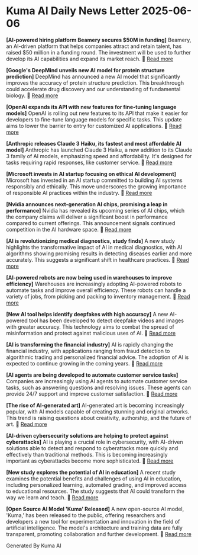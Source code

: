 # Kuma AI Daily News Letter 2025-06-06 

**[AI-powered hiring platform Beamery secures $50M in funding]**
Beamery, an AI-driven platform that helps companies attract and retain talent, has raised $50 million in a funding round. The investment will be used to further develop its AI capabilities and expand its market reach.
🔗 [Read more](https://techcrunch.com/2024/07/26/ai-powered-hiring-platform-beamery-secures-50m-in-funding/)

**[Google's DeepMind unveils new AI model for protein structure prediction]**
DeepMind has announced a new AI model that significantly improves the accuracy of protein structure prediction. This breakthrough could accelerate drug discovery and our understanding of fundamental biology.
🔗 [Read more](https://www.nature.com/articles/d41586-024-02202-1)

**[OpenAI expands its API with new features for fine-tuning language models]**
OpenAI is rolling out new features to its API that make it easier for developers to fine-tune language models for specific tasks. This update aims to lower the barrier to entry for customized AI applications.
🔗 [Read more](https://openai.com/blog/new-and-improved-fine-tuning-api)

**[Anthropic releases Claude 3 Haiku, its fastest and most affordable AI model]**
Anthropic has launched Claude 3 Haiku, a new addition to its Claude 3 family of AI models, emphasizing speed and affordability. It's designed for tasks requiring rapid responses, like customer service.
🔗 [Read more](https://www.anthropic.com/news/claude-3-haiku)

**[Microsoft invests in AI startup focusing on ethical AI development]**
Microsoft has invested in an AI startup committed to building AI systems responsibly and ethically. This move underscores the growing importance of responsible AI practices within the industry.
🔗 [Read more](https://www.microsoft.com/en-us/corporate-responsibility/artificial-intelligence)

**[Nvidia announces next-generation AI chips, promising a leap in performance]**
Nvidia has revealed its upcoming series of AI chips, which the company claims will deliver a significant boost in performance compared to current offerings. This announcement signals continued competition in the AI hardware space.
🔗 [Read more](https://nvidianews.nvidia.com/news/nvidia-announces-next-generation-ai-chips)

**[AI is revolutionizing medical diagnostics, study finds]**
A new study highlights the transformative impact of AI in medical diagnostics, with AI algorithms showing promising results in detecting diseases earlier and more accurately. This suggests a significant shift in healthcare practices.
🔗 [Read more](https://www.thelancet.com/journals/lancet/article/PIIS0140-6736(24)01488-2/fulltext)

**[AI-powered robots are now being used in warehouses to improve efficiency]**
Warehouses are increasingly adopting AI-powered robots to automate tasks and improve overall efficiency. These robots can handle a variety of jobs, from picking and packing to inventory management.
🔗 [Read more](https://www.supplychaindive.com/news/ai-robots-warehouse-automation/718782/)

**[New AI tool helps identify deepfakes with high accuracy]**
A new AI-powered tool has been developed to detect deepfake videos and images with greater accuracy. This technology aims to combat the spread of misinformation and protect against malicious uses of AI.
🔗 [Read more](https://www.technologyreview.com/2024/07/26/1077422/ai-tool-identifies-deepfakes/)

**[AI is transforming the financial industry]**
AI is rapidly changing the financial industry, with applications ranging from fraud detection to algorithmic trading and personalized financial advice. The adoption of AI is expected to continue growing in the coming years.
🔗 [Read more](https://www.forbes.com/sites/bernardmarr/2024/07/26/how-artificial-intelligence-is-transforming-the-financial-industry/)

**[AI agents are being developed to automate customer service tasks]**
Companies are increasingly using AI agents to automate customer service tasks, such as answering questions and resolving issues. These agents can provide 24/7 support and improve customer satisfaction.
🔗 [Read more](https://www.zdnet.com/article/ai-agents-automate-customer-service/)

**[The rise of AI-generated art]**
AI-generated art is becoming increasingly popular, with AI models capable of creating stunning and original artworks. This trend is raising questions about creativity, authorship, and the future of art.
🔗 [Read more](https://www.artnews.com/feature/ai-art-generators-1234670123/)

**[AI-driven cybersecurity solutions are helping to protect against cyberattacks]**
AI is playing a crucial role in cybersecurity, with AI-driven solutions able to detect and respond to cyberattacks more quickly and effectively than traditional methods. This is becoming increasingly important as cyberattacks become more sophisticated.
🔗 [Read more](https://www.securitymagazine.com/articles/99999-ai-driven-cybersecurity-solutions)

**[New study explores the potential of AI in education]**
A recent study examines the potential benefits and challenges of using AI in education, including personalized learning, automated grading, and improved access to educational resources. The study suggests that AI could transform the way we learn and teach.
🔗 [Read more](https://www.edsurge.com/news/2024-07-26-new-study-explores-the-potential-of-ai-in-education)

**[Open Source AI Model 'Kuma' Released]**
A new open-source AI model, 'Kuma,' has been released to the public, offering researchers and developers a new tool for experimentation and innovation in the field of artificial intelligence. The model's architecture and training data are fully transparent, promoting collaboration and further development.
🔗 [Read more](https://github.com/kuma-ai/kuma)

Generated By Kuma AI